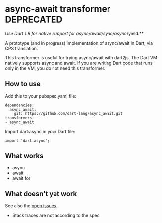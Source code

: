 async-await transformer DEPRECATED
=======================

**Use Dart 1.9 for native support for async/await/sync*/async*/yield.**

A prototype (and in progress) implementation of async/await in Dart,
via CPS translation.

This transformer is useful for trying async/await with dart2js.
The Dart VM natively supports async and await. If you are writing
Dart code that runs only in the VM, you do not need this transformer.

## How to use

Add this to your pubspec.yaml file:

```
dependencies:
  async_await:
    git: https://github.com/dart-lang/async_await.git
transformers:
- async_await
```

Import dart:async in your Dart file:

```
import 'dart:async';
```

## What works

* async
* await
* await for

## What doesn't yet work

See also the [open issues][issues].

* Stack traces are not according to the spec

[issues]: https://github.com/dart-lang/async_await/issues
